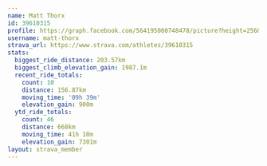 ```yaml
---
name: Matt Thorx
id: 39610315
profile: https://graph.facebook.com/564195000748478/picture?height=256&width=256
username: matt-thorx
strava_url: https://www.strava.com/athletes/39610315
stats:
  biggest_ride_distance: 203.57km
  biggest_climb_elevation_gain: 1987.1m
  recent_ride_totals:
    count: 10
    distance: 156.87km
    moving_time: '09h 39m'
    elevation_gain: 900m
  ytd_ride_totals:
    count: 46
    distance: 668km
    moving_time: 41h 10m
    elevation_gain: 7301m
layout: strava_member
--- 
```

